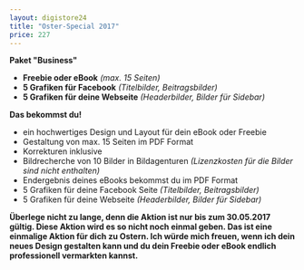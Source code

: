 ```yaml
---
layout: digistore24
title: "Oster-Special 2017"
price: 227
---
```

<p><strong>Paket &quot;Business&quot;</strong></p>
<ul><li><strong>Freebie oder eBook</strong> <em>(max. 15&#xA0;Seiten)</em></li>
<li><strong>5&#xA0;Grafiken f&#xFC;r Facebook</strong> <em>(Titelbilder, Beitragsbilder)</em></li>
<li><strong>5&#xA0;Grafiken f&#xFC;r deine Webseite</strong> <em>(Headerbilder, Bilder f&#xFC;r Sidebar)</em></li>
</ul><p><strong>Das bekommst du!</strong></p>
<ul><li>ein hochwertiges&#xA0;Design und Layout f&#xFC;r dein&#xA0;eBook oder Freebie</li>
<li>Gestaltung von&#xA0;max. 15&#xA0;Seiten im PDF Format</li>
<li>Korrekturen inklusive</li>
<li>Bildrecherche von 10 Bilder in Bildagenturen&#xA0;<em>(Lizenzkosten&#xA0;f&#xFC;r die Bilder sind nicht enthalten)</em></li>
<li>Endergebnis deines eBooks bekommst du im&#xA0;PDF Format</li>
<li>5 Grafiken f&#xFC;r deine Facebook Seite <em>(Titelbilder, Beitragsbilder)</em></li>
<li>5&#xA0;Grafiken f&#xFC;r deine Webseite<em> (Headerbilder, Bilder f&#xFC;r Sidebar)</em></li>
</ul><p><strong>&#xDC;berlege nicht zu lange, denn die Aktion ist nur bis zum 30.05.2017 g&#xFC;ltig. Diese Aktion wird es so&#xA0;nicht noch einmal geben. Das ist eine einmalige Aktion f&#xFC;r dich zu Ostern. Ich w&#xFC;rde mich freuen, wenn ich dein neues Design gestalten kann und du dein Freebie oder eBook endlich professionell vermarkten kannst.</strong></p>